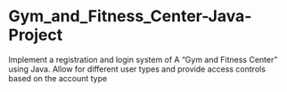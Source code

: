 # Gym_and_Fitness_Center-Java-Project
Implement a registration and login system of A “Gym and Fitness Center” using Java. Allow for different user types and provide access controls based on the account type
